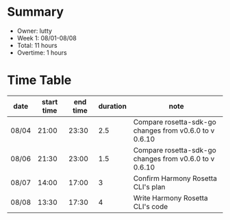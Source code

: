 # Summary
* Owner: lutty
* Week 1: 08/01-08/08
* Total: 11 hours
* Overtime: 1 hours

# Time Table
| date  | start time  | end time | duration  |  note |
|---|---|---|---|---|
| 08/04  | 21:00  | 23:30  | 2.5  | Compare rosetta-sdk-go changes from v0.6.0 to v 0.6.10  |
| 08/06  | 21:30  | 23:00  | 1.5  | Compare rosetta-sdk-go changes from v0.6.0 to v 0.6.10  |
| 08/07 |  14:00 | 17:00  |  3 | Confirm Harmony Rosetta CLI's plan |
| 08/08 |  13:30 | 17:30  |  4 | Write Harmony Rosetta CLI's code |